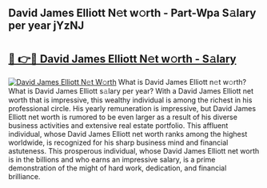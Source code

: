 ## David James Elliott N𝚎t w𝚘rth - Part-Wpa S𝚊lary per year jYzNJ

# <h2><a href="http://gc3e1fd.nevu.top/?p=David+James+Elliott">🔗 👉🔴 David James Elliott N𝚎t w𝚘rth - S𝚊lary</a></h2>

[![David James Elliott N𝚎t W𝚘rth](https://i.imgur.com/Oavwk0R.jpeg)](http://gc3e1fd.nevu.top/?p=David+James+Elliott)
What is David James Elliott n𝚎t w𝚘rth? What is David James Elliott s𝚊lary per year?
With a David James Elliott net worth that is impressive, this wealthy individual is among the richest in his professional circle. His yearly remuneration is impressive, but David James Elliott net worth is rumored to be even larger as a result of his diverse business activities and extensive real estate portfolio. This affluent individual, whose David James Elliott net worth ranks among the highest worldwide, is recognized for his sharp business mind and financial astuteness. This prosperous individual, whose David James Elliott net worth is in the billions and who earns an impressive salary, is a prime demonstration of the might of hard work, dedication, and financial brilliance.
